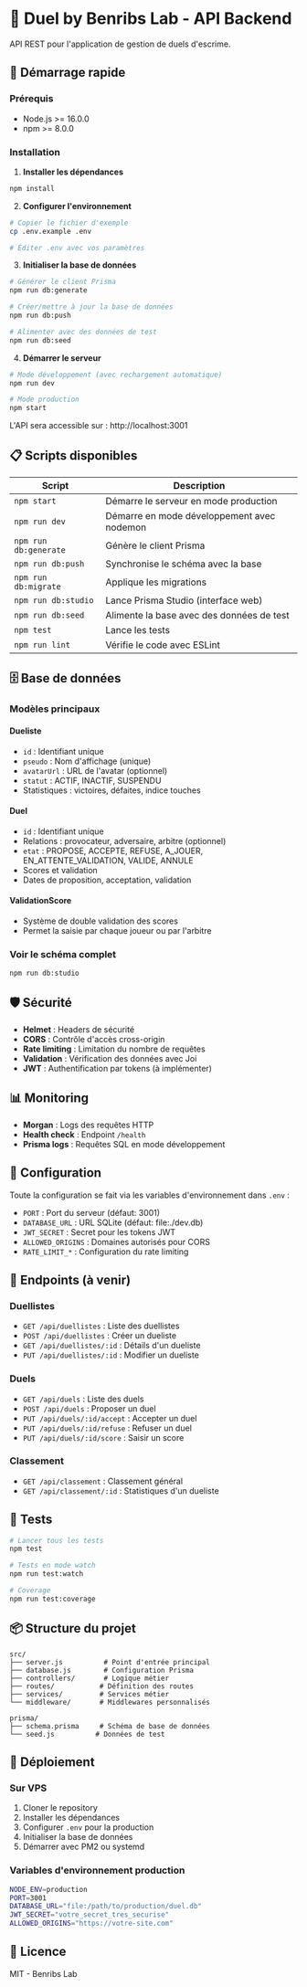 # 🤺 Duel by Benribs Lab - API Backend

API REST pour l'application de gestion de duels d'escrime.

## 🚀 Démarrage rapide

### Prérequis
- Node.js >= 16.0.0
- npm >= 8.0.0

### Installation

1. **Installer les dépendances**
```bash
npm install
```

2. **Configurer l'environnement**
```bash
# Copier le fichier d'exemple
cp .env.example .env

# Éditer .env avec vos paramètres
```

3. **Initialiser la base de données**
```bash
# Générer le client Prisma
npm run db:generate

# Créer/mettre à jour la base de données
npm run db:push

# Alimenter avec des données de test
npm run db:seed
```

4. **Démarrer le serveur**
```bash
# Mode développement (avec rechargement automatique)
npm run dev

# Mode production
npm start
```

L'API sera accessible sur : http://localhost:3001

## 📋 Scripts disponibles

| Script | Description |
|--------|-------------|
| `npm start` | Démarre le serveur en mode production |
| `npm run dev` | Démarre en mode développement avec nodemon |
| `npm run db:generate` | Génère le client Prisma |
| `npm run db:push` | Synchronise le schéma avec la base |
| `npm run db:migrate` | Applique les migrations |
| `npm run db:studio` | Lance Prisma Studio (interface web) |
| `npm run db:seed` | Alimente la base avec des données de test |
| `npm test` | Lance les tests |
| `npm run lint` | Vérifie le code avec ESLint |

## 🗄️ Base de données

### Modèles principaux

#### Dueliste
- `id` : Identifiant unique
- `pseudo` : Nom d'affichage (unique)
- `avatarUrl` : URL de l'avatar (optionnel)
- `statut` : ACTIF, INACTIF, SUSPENDU
- Statistiques : victoires, défaites, indice touches

#### Duel
- `id` : Identifiant unique
- Relations : provocateur, adversaire, arbitre (optionnel)
- `etat` : PROPOSE, ACCEPTE, REFUSE, A_JOUER, EN_ATTENTE_VALIDATION, VALIDE, ANNULE
- Scores et validation
- Dates de proposition, acceptation, validation

#### ValidationScore
- Système de double validation des scores
- Permet la saisie par chaque joueur ou par l'arbitre

### Voir le schéma complet
```bash
npm run db:studio
```

## 🛡️ Sécurité

- **Helmet** : Headers de sécurité
- **CORS** : Contrôle d'accès cross-origin
- **Rate limiting** : Limitation du nombre de requêtes
- **Validation** : Vérification des données avec Joi
- **JWT** : Authentification par tokens (à implémenter)

## 📊 Monitoring

- **Morgan** : Logs des requêtes HTTP
- **Health check** : Endpoint `/health`
- **Prisma logs** : Requêtes SQL en mode développement

## 🔧 Configuration

Toute la configuration se fait via les variables d'environnement dans `.env` :

- `PORT` : Port du serveur (défaut: 3001)
- `DATABASE_URL` : URL SQLite (défaut: file:./dev.db)
- `JWT_SECRET` : Secret pour les tokens JWT
- `ALLOWED_ORIGINS` : Domaines autorisés pour CORS
- `RATE_LIMIT_*` : Configuration du rate limiting

## 📡 Endpoints (à venir)

### Duellistes
- `GET /api/duellistes` : Liste des duellistes
- `POST /api/duellistes` : Créer un dueliste
- `GET /api/duellistes/:id` : Détails d'un dueliste
- `PUT /api/duellistes/:id` : Modifier un dueliste

### Duels
- `GET /api/duels` : Liste des duels
- `POST /api/duels` : Proposer un duel
- `PUT /api/duels/:id/accept` : Accepter un duel
- `PUT /api/duels/:id/refuse` : Refuser un duel
- `PUT /api/duels/:id/score` : Saisir un score

### Classement
- `GET /api/classement` : Classement général
- `GET /api/classement/:id` : Statistiques d'un dueliste

## 🧪 Tests

```bash
# Lancer tous les tests
npm test

# Tests en mode watch
npm run test:watch

# Coverage
npm run test:coverage
```

## 📦 Structure du projet

```
src/
├── server.js          # Point d'entrée principal
├── database.js        # Configuration Prisma
├── controllers/       # Logique métier
├── routes/           # Définition des routes
├── services/         # Services métier
└── middleware/       # Middlewares personnalisés

prisma/
├── schema.prisma     # Schéma de base de données
└── seed.js          # Données de test
```

## 🚀 Déploiement

### Sur VPS
1. Cloner le repository
2. Installer les dépendances
3. Configurer `.env` pour la production
4. Initialiser la base de données
5. Démarrer avec PM2 ou systemd

### Variables d'environnement production
```bash
NODE_ENV=production
PORT=3001
DATABASE_URL="file:/path/to/production/duel.db"
JWT_SECRET="votre_secret_tres_securise"
ALLOWED_ORIGINS="https://votre-site.com"
```

## 📝 Licence

MIT - Benribs Lab